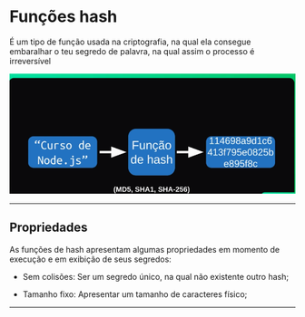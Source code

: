 # Funções hash

É um tipo de função usada na criptografia, na qual ela consegue embaralhar o teu segredo de palavra, na qual assim o processo é irreversível

<img src="../../.github/hashExample.png">

---

## Propriedades

As funções de hash apresentam algumas propriedades em momento de execução e em exibição de seus segredos:

- Sem colisões: Ser um segredo único, na qual não existente outro hash;

- Tamanho fixo: Apresentar um tamanho de caracteres físico;

---
